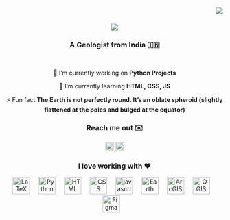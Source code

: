 <img align="right" src="https://visitor-badge.laobi.icu/badge?page_id=cvschaitanya001.cvschaitanya001" />

<h1 align="center">
    <img src="https://readme-typing-svg.herokuapp.com/?font=Righteous&size=35&center=true&vCenter=true&width=500&height=70&duration=4000&lines=Hi+There!+👋;+I'm+CVS+Chaitanya!;" />
</h1>

<h3 align="center">A Geologist from India 🇮🇳</h3>

<br/>

<div align="center">
 
 🔭 I’m currently working on **Python Projects**
 
 🌱 I’m currently learning **HTML, CSS, JS**

⚡ Fun fact **The Earth is not perfectly round. It’s an oblate spheroid (slightly flattened at the poles and bulged at the equator)**
<div align="center">
  <h3>Reach me out ✉️</h3>
  <a href="https://www.linkedin.com/in/cvschaitanya" target="_blank">
    <img src="https://img.shields.io/badge/LinkedIn-0077B5?style=for-the-badge&logo=linkedin&logoColor=white" height="20" alt="LinkedIn Logo" />
  </a>
  <a href="mailto:cvschaitanya001@hotmail.com">
    <img src="https://img.shields.io/badge/Microsoft_Outlook-0078D4?style=for-the-badge&logo=microsoft-outlook&logoColor=white" height="20" alt="Outlook Logo" />
  </a>
</div>
<div align="center">
<h3>I love working with ❤️</h3>

<img src="https://img.shields.io/badge/latex-%23008080.svg?style=for-the-badge&logo=latex&logoColor=white" height="40" alt="LaTeX badge" />
  <img width="12"/>
   <img src="https://img.shields.io/badge/Python-3776AB.svg?style=for-the-badge&logo=Python&logoColor=white" height="40" alt="Python badge"  />
  <img width="12" />
  <img src="https://img.shields.io/badge/html5-%23E34F26.svg?style=for-the-badge&logo=html5&logoColor=white" height="40" alt="HTML badge"  />
  <img width="12" />
   <img src="https://img.shields.io/badge/css3-%231572B6.svg?style=for-the-badge&logo=css3&logoColor=white" height="40" alt="CSS badge"  />
  <img width="12" />
   <img src="https://img.shields.io/badge/javascript-%23323330.svg?style=for-the-badge&logo=javascript&logoColor=%23F7DF1E" height="40" alt="javascript badge"  />
  <img width="12" />
  <img src="https://img.shields.io/badge/Google%20Earth%20Engine-4285F4.svg?style=for-the-badge&logo=Google-Earth-Engine&logoColor=white" height="40" alt="Earth Engine badge"  />
  <img width="12" />
  <img src="https://img.shields.io/badge/ArcGIS-2C7AC3.svg?style=for-the-badge&logo=ArcGIS&logoColor=white" height="40" alt="ArcGIS badge"  />
  <img width="12" />
  <img src="https://img.shields.io/badge/Qgis-589632.svg?style=for-the-badge&logo=Qgis&logoColor=white" height="40" alt="QGIS badge"  />
  <img width="12" />
  <img src="[https://img.shields.io/badge/Qgis-589632.svg?style=for-the-badge&logo=Qgis&logoColor=white](https://img.shields.io/badge/Figma-F24E1E.svg?style=for-the-badge&logo=Figma&logoColor=white)" height="40" alt="Figma badge"  />
  <img width="12" />
 
  
</div>


 
